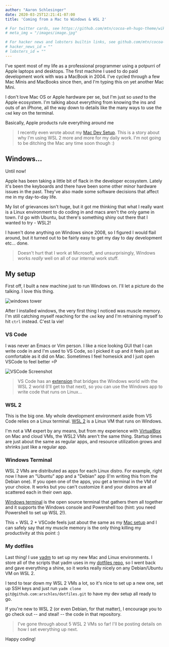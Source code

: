 ```yaml
---
author: "Aaron Schlesinger"
date: 2020-03-25T12:21:41-07:00
title: 'Coming from a Mac to Windows & WSL 2'

# For twitter cards, see https://github.com/mtn/cocoa-eh-hugo-theme/wiki/Twitter-cards
# meta_img = "/images/image.jpg"

# For hacker news and lobsters builtin links, see github.com/mtn/cocoa-eh-hugo-theme/wiki/Social-Links
# hacker_news_id = ""
# lobsters_id = ""
---
```


I've spent most of my life as a professional programmer using a potpurri of Apple laptops and desktops. The first machine I used to do paid development work with was a MacBook in 2004. I've cycled through a few Mac Minis and MacBooks since then, and I'm typing this on yet another Mac Mini.

I don't love Mac OS or Apple hardware per se, but I'm just so _used_ to the Apple ecosystem. I'm talking about everything from knowing the ins and outs of an iPhone, all the way down to details like the many ways to use the `cmd` key on the terminal.

Basically, Apple products rule everything around me

>I recently even wrote about my [Mac Dev Setup](https://arschles.com/blog/my-mac-dev-setup). This is a story about why I'm using WSL 2 more and more for my daily work. I'm not going to be ditching the Mac any time soon though :)

## Windows...

Until now!

Apple has been taking a little bit of flack in the developer ecosystem. Lately it's been the keyboards and there have been some other minor hardware issues in the past. They've also made some software decisions that affect me in my day-to-day life.

My list of grievances isn't huge, but it got me thinking that what I really want is a Linux environment to do coding in and macs aren't the only game in town. I'd go with Ubuntu, but there's something shiny out there that I wanted to try - WSL2!

I haven't done anything on Windows since 2008, so I figured I would flail around, but it turned out to be fairly easy to get my day to day development etc... done.

>Doesn't hurt that I work at Microsoft, and unsurprisingly, Windows works _really_ well on all of our internal work stuff.

## My setup

First off, I built a new machine just to run Windows on. I'll let a picture do the talking. I love this thing.

![windows tower](/images/wsl/windows-tower.jpg)

After I installed windows, the very first thing I noticed was muscle memory. I'm still catching myself reaching for the `cmd` key and I'm retraining myself to hit `ctrl` instead. C'est la vie!

### VS Code

I was never an Emacs or Vim person. I like a nice looking GUI that I can write code in and I'm used to VS Code, so I picked it up and it feels just as comfortable as it did on Mac. Sometimes I feel homesick and I just open VSCode to feel better =P

![VSCode Screenshot](/images/wsl/VSCode-Screenshot.png)

>VS Code has an [extension](https://marketplace.visualstudio.com/items?itemName=ms-vscode-remote.remote-wsl) that bridges the Windows world with the WSL 2 world (I'll get to that next), so you can use the Windows app to write code that runs on Linux...

### WSL 2

This is the big one. My whole development environment aside from VS Code relies on a Linux terminal. [WSL 2](https://docs.microsoft.com/en-us/windows/wsl/wsl2-index) is a Linux VM that runs on Windows.

I'm not a VM expert by any means, but from my experience with [VirtualBox](https://www.virtualbox.org/) on Mac and cloud VMs, the WSL2 VMs aren't the same thing. Startup times are just about the same as regular apps, and resource utilization grows and shrinks just like a regular app.

### Windows Terminal

WSL 2 VMs are distributed as apps for each Linux distro. For example, right now I have an "Ubuntu" app and a "Debian" app (I'm writing this from the Debian one). If you open one of the apps, you get a terminal in the VM of your choice. It works but you can't customize it and your distros are all scattered each in their own app.

[Windows terminal](https://github.com/Microsoft/Terminal) is the open source terminal that gathers them all together and it supports the Windows console and Powershell too (hint: you need Powershell to set up WSL 2!).

This + WSL 2 + VSCode feels just about the same as my [Mac setup](https://arschles.com/blog/my-mac-dev-setup/) and I can safely say that my muscle memory is the only thing killing my productivity at this point :)

### My dotfiles

Last thing! I use [yadm](https://thelocehiliosan.github.io/yadm/) to set up my new Mac and Linux environments. I store all of the scripts that yadm uses in my [dotfiles repo](https://github.com/arschles/dotfiles), so I went back and gave everything a shine, so it works really nicely on any Debian/Ubuntu VM on WSL 2.

I tend to tear down my WSL 2 VMs a lot, so it's nice to set up a new one, set up SSH keys and just run `yadm clone git@github.com:arschles/dotfiles.git` to have my dev setup all ready to go.

If you're new to WSL 2 (or even Debian, for that matter), I encourage you to go check out -- and steal! -- the code in that repository.

>I've gone through about 5 WSL 2 VMs so far! I'll be posting details on how I set everything up next.

Happy coding!